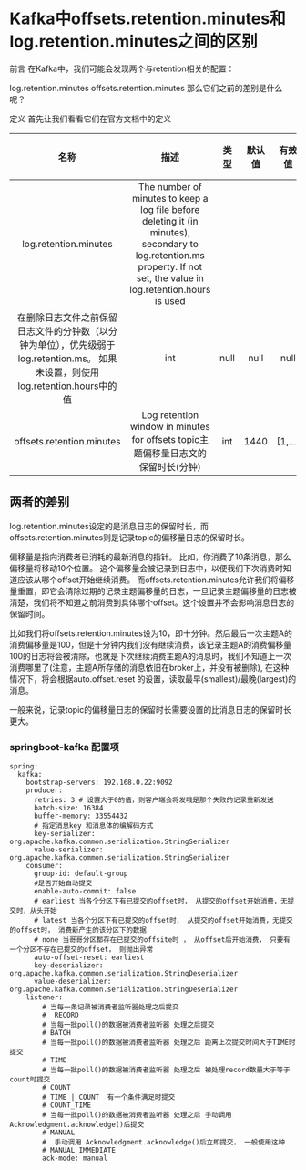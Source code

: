 # Kafka中offsets.retention.minutes和log.retention.minutes之间的区别
前言
在Kafka中，我们可能会发现两个与retention相关的配置：

log.retention.minutes
offsets.retention.minutes
那么它们之前的差别是什么呢？

定义
首先让我们看看它们在官方文档中的定义

|名称|描述|类型|默认值|有效值|重要性|
| :--: |:--: |:--:|:--:|:--:|:--:|
|  log.retention.minutes | The number of minutes to keep a log file before deleting it (in minutes), secondary to log.retention.ms property. If not set, the value in log.retention.hours is used
在删除日志文件之前保留日志文件的分钟数（以分钟为单位），优先级弱于 log.retention.ms。 如果未设置，则使用log.retention.hours中的值 | int | null |  null | null  | 高 |
| offsets.retention.minutes | Log retention window in minutes for offsets topic主题偏移量日志文的保留时长(分钟) | int | 1440 | [1,...] | 高 |


## 两者的差别
log.retention.minutes设定的是消息日志的保留时长，而offsets.retention.minutes则是记录topic的偏移量日志的保留时长。

偏移量是指向消费者已消耗的最新消息的指针。 比如，你消费了10条消息，那么偏移量将移动10个位置。 这个偏移量会被记录到日志中，以便我们下次消费时知道应该从哪个offset开始继续消费。
而offsets.retention.minutes允许我们将偏移量重置，即它会清除过期的记录主题偏移量的日志，一旦记录主题偏移量的日志被清楚，我们将不知道之前消费到具体哪个offset。这个设置并不会影响消息日志的保留时间。

比如我们将offsets.retention.minutes设为10，即十分钟。然后最后一次主题A的消费偏移量是100，但是十分钟内我们没有继续消费，该记录主题A的消费偏移量100的日志将会被清除，也就是下次继续消费主题A的消息时，我们不知道上一次消费哪里了(注意，主题A所存储的消息依旧在broker上，并没有被删除), 在这种情况下，将会根据auto.offset.reset 的设置，读取最早(smallest)/最晚(largest)的消息。

一般来说，记录topic的偏移量日志的保留时长需要设置的比消息日志的保留时长更大。
### springboot-kafka 配置项
```
spring:
  kafka:
    bootstrap-servers: 192.168.0.22:9092
    producer:
      retries: 3 # 设置大于0的值，则客户端会将发哦是那个失败的记录重新发送
      batch-size: 16384
      buffer-memory: 33554432
      # 指定消息key 和消息体的编解码方式
      key-serializer: org.apache.kafka.common.serialization.StringSerializer
      value-serializer: org.apache.kafka.common.serialization.StringSerializer
    consumer:
      group-id: default-group
      #是否开始自动提交
      enable-auto-commit: false
      # earliest 当各个分区下有已提交的offset时， 从提交的offset开始消费，无提交时，从头开始
      # latest 当各个分区下有已提交的offset时， 从提交的offset开始消费，无提交的offset时， 消费新产生的该分区下的数据
      # none 当哥哥分区都存在已提交的offsite时 ， 从offset后开始消费， 只要有一个分区不存在已提交的offset， 则抛出异常
      auto-offset-reset: earliest
      key-deserializer: org.apache.kafka.common.serialization.StringDeserializer
      value-deserializer: org.apache.kafka.common.serialization.StringDeserializer
    listener:
        # 当每一条记录被消费者监听器处理之后提交
        #  RECORD
        # 当每一批poll()的数据被消费者监听器 处理之后提交
        # BATCH
        # 当每一批poll()的数据被消费者监听器 处理之后 距离上次提交时间大于TIME时提交
        # TIME
        # 当每一批poll()的数据被消费者监听器 处理之后 被处理record数量大于等于count时提交
        # COUNT
        # TIME | COUNT  有一个条件满足时提交
        # COUNT_TIME
        # 当每一批poll()的数据被消费者监听器 处理之后 手动调用 Acknowledgment.acknowledge()后提交
        # MANUAL
        #  手动调用 Acknowledgment.acknowledge()后立即提交， 一般使用这种
        # MANUAL_IMMEDIATE
        ack-mode: manual
```